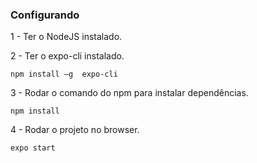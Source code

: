 ### Configurando

1 - Ter o NodeJS instalado.

2 - Ter o expo-cli instalado.

```
npm install –g  expo-cli

```

3 - Rodar o comando do npm para instalar dependências.

```
npm install

```

4 - Rodar o projeto no browser.

```
expo start

```